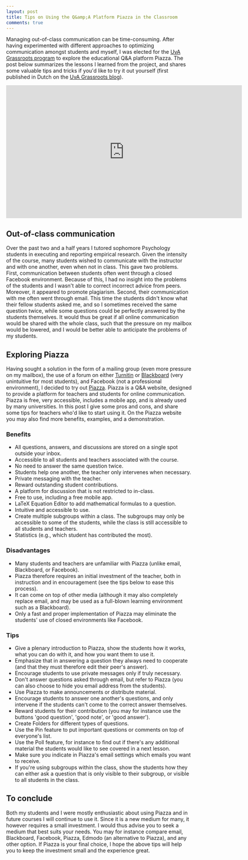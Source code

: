 ```yaml
---
layout: post
title: Tips on Using the Q&amp;A Platform Piazza in the Classroom
comments: true
---
```


<style>
div {
    text-align: justify;
    text-justify: inter-word;
}
</style>

Managing out-of-class communication can be time-consuming. After having experimented with different approaches to optimizing communication amongst students and myself, I was elected for the [UvA Grassroots program](http://icto.uva.nl/icto-centraal/uva-grassroots/) to explore the educational Q&A platform Piazza. The post below summarizes the lessons I learned from the project, and shares some valuable tips and tricks if you'd like to try it out yourself (first published in Dutch on the [UvA Grassroots blog](http://ict-innovatie.uva.nl/2014/02/24/piazza-grassroot/)).

<iframe width="640" height="360" src="https://www.youtube-nocookie.com/embed/1Min8DscrzA?rel=0&amp;showinfo=0" frameborder="0" allowfullscreen></iframe>

## Out-of-class communication
Over the past two and a half years I tutored sophomore Psychology students in executing and reporting empirical research. Given the intensity of the course, many students wished to communicate with the instructor and with one another, even when not in class. This gave two problems. First, communication between students often went through a closed Facebook environment. Because of this, I had no insight into the problems of the students and I wasn't able to correct incorrect advice from peers. Moreover, it appeared to promote plagiarism. Second, their communication with me often went through email. This time the students didn't know what their fellow students asked me, and so I sometimes received the same question twice, while some questions could be perfectly answered by the students themselves. It would thus be great if all online communication would be shared with the whole class, such that the pressure on my mailbox would be lowered, and I would be better able to anticipate the problems of my students.

## Exploring Piazza
Having sought a solution in the form of a mailing group (even more pressure on my mailbox), the use of a forum on either [Turnitin](http://turnitin.com) or [Blackboard](www.blackboard.com) (very unintuitive for most students), and Facebook (not a professional environment), I decided to try out [Piazza](www.piazza.com). Piazza is a Q&A website, designed to provide a platform for teachers and students for online communication. Piazza is free, very accessible, includes a mobile app, and is already used by many universities. In this post I give some pros and cons, and share some tips for teachers who'd like to start using it. On the Piazza website you may also find more benefits, examples, and a demonstration.

### Benefits
- All questions, answers, and discussions are stored on a single spot outside your inbox.
- Accessible to all students and teachers associated with the course.
- No need to answer the same question twice.
- Students help one another, the teacher only intervenes when necessary.
- Private messaging with the teacher.
- Reward outstanding student contributions.
- A platform for discussion that is not restricted to in-class.
- Free to use, including a free mobile app.
- LaTeX Equation Editor to add mathematical formulas to a question.
- Intuitive and accessible to use.
- Create multiple subgroups within a class. The subgroups may only be accessible to some of the students, while the class is still accessible to all students and teachers.
- Statistics (e.g., which student has contributed the most).

### Disadvantages
- Many students and teachers are unfamiliar with Piazza (unlike email, Blackboard, or Facebook).
- Piazza therefore requires an initial investment of the teacher, both in instruction and in encouragement (see the tips below to ease this process).
- It can come on top of other media (although it may also completely replace email, and may be used as a full-blown learning environment such as a Blackboard).
- Only a fast and proper implementation of Piazza may eliminate the students' use of closed environments like Facebook.

### Tips
- Give a plenary introduction to Piazza, show the students how it works, what you can do with it, and how you want them to use it.
- Emphasize that in answering a question they always need to cooperate (and that they must therefore edit their peer's answer).
- Encourage students to use private messages only if truly necessary.
- Don't answer questions asked through email, but refer to Piazza (you can also choose to hide you email address from the students).
- Use Piazza to make announcements or distribute material.
- Encourage students to answer one another's questions, and only intervene if the students can't come to the correct answer themselves.
- Reward students for their contribution (you may for instance use the buttons 'good question', 'good note', or 'good answer').
- Create Folders for different types of questions.
- Use the Pin feature to put important questions or comments on top of everyone's list.
- Use the Poll feature, for instance to find out if there's any additional material the students would like to see covered in a next lesson.
- Make sure you indicate in Piazza's email settings which emails you want to receive.
- If you're using subgroups within the class, show the students how they can either ask a question that is only visible to their subgroup, or visible to all students in the class.

## To conclude
Both my students and I were mostly enthusiastic about using Piazza and in future courses I will continue to use it. Since it is a new medium for many, it however requires a small investment. I would thus advise you to seek a medium that best suits your needs. You may for instance compare email, Blackboard, Facebook, Piazza, Edmodo (an alternative to Piazza), and any other option. If Piazza is your final choice, I hope the above tips will help you to keep the investment small and the experience great.